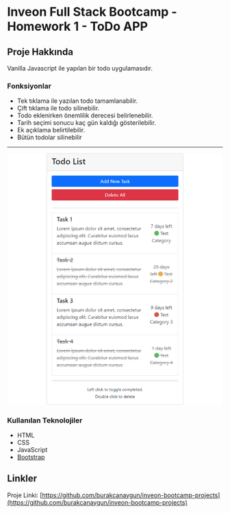 # Inveon Full Stack Bootcamp - Homework 1 - ToDo APP

## Proje Hakkında

Vanilla Javascript ile yapılan bir todo uygulamasıdır.

### Fonksiyonlar
* Tek tıklama ile yazılan todo tamamlanabilir.
* Çift tıklama ile todo silinebilir.
* Todo eklenirken önemlilik derecesi belirlenebilir.
* Tarih seçimi sonucu kaç gün kaldığı gösterilebilir.
* Ek açıklama belirtilebilir.
* Bütün todolar silinebilir

<hr>

![screenshot](img/1.png)

### Kullanılan Teknolojiler

* HTML
* CSS
* JavaScript
* [Bootstrap](https://getbootstrap.com)

## Linkler

Proje Linki: [https://github.com/burakcanaygun/inveon-bootcamp-projects](https://github.com/burakcanaygun/inveon-bootcamp-projects)
